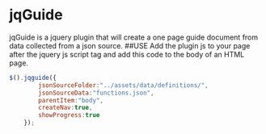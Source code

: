 # jqGuide
jqGuide is a jquery plugin that will  create a one page guide document from data collected from a json source.
##USE
Add the plugin js to your page after the jquery js script tag and add this code to the body of an HTML page.
```javascript
$().jqguide({
        jsonSourceFolder:"../assets/data/definitions/",
        jsonSourceData:"functions.json",
        parentItem:"body",
        createNav:true,
        showProgress:true
    });
```
